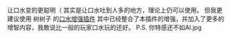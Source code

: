 让口水变的更聪明（
其实是让口水吐到人多的地方，理论上仍可以使用。
但我更建议使用 树树子 的[口水增强插件](https://github.com/GlowingTree880/L4D2_LittlePlugins/blob/main/Ai_HardSi/ai_spitter2.0.sp)
其中已经整合了本插件的增强，并加入了更多的增智内容，我敢说比一般的玩家口水玩的还好。
P.S. 你特感还不如AI.jpg